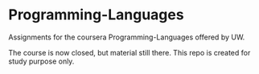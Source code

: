 # Programming-Languages
Assignments for the coursera Programming-Languages offered by UW.

The course is now closed, but material still there. This repo is
created for study purpose only.
